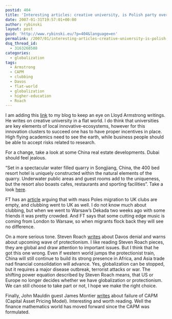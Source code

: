```yaml
---
postid: 404
title: 'Interesting articles: creative university, is Polish party over, CAPM failure and more.'
date: 2007-01-31T19:57:01+00:00
author: rybinski
layout: post
guid: 'http://www.rybinski.eu/?p=404&language=en'
permalink: /2007/01/interesting-articles-creative-university-is-polish-party-over-capm-failure-and-more/
dsq_thread_id:
  - 3163268588
categories:
  - globalization
tags:
  - Armstrong
  - CAPM
  - clubbing
  - Davos
  - flat-world
  - globalization
  - higher-education
  - Roach
---
```

I am adding this [link](http://www.changinghighereducation.com/2007/01/the_creative_un.html) to my blog to keep an eye on Lloyd Armstrong writings. He writes on creative university in a flat world. I do think that universities are key elements of local innovative-ecosystems, however for this innovation clusters to succeed one has to have proper incentives in place. High flying academics need to see the earth, while business people should be able to accept risks related to research.

For a change, take a look at some China real estate developments. Dubai should feel jealous. 

“Set in a spectacular water filled quarry in Songjiang, China, the 400 bed resort hotel is uniquely constructed within the natural elements of the quarry. Underwater public areas and guest rooms add to the uniqueness, but the resort also boasts cafes, restaurants and sporting facilities”. Take a look [here](http://www.sciy.org/blog/_archives/2007/1/15/2652750.html).

FT has an [article](http://www.ft.com/cms/s/432b5cfa-b007-11db-94ab-0000779e2340.html) arguing that with mass Poles migration to UK clubs are empty, and clubbing went to UK as well. I do not know much about clubbing, but when we went to Warsaw’s Dekada two weeks ago with some friends it was pretty crowded. And FT says that some cutting edge music is coming from London to Warsaw, so when migrants flock back they will see no difference.

<!--more-->

On a more serious tone. Steven Roach [writes](http://www.morganstanley.com/views/gef/archive/2007/20070130-Tue.html#anchor4318) about Davos denial and warns about upcoming wave of protectionism. I like reading Steven Roach pieces, they are global and draw attention to important issues. But I think that he got this one wrong. Even if western world jumps the protectionist train, China will still continue to build its strong presence in Africa, and Asia trade nad financial consolidation will advance. Yes, globalization can be stopped, but it requires a major disease outbreak, terrorist attacks or war. The shifting power equation described by Steven Roach means, that US or Europe no longer decides whether we have globalization or protectionism. We can still choose to take part or not, I hope we make the right choice.

Finally, John Mauldin guest James Montier [writes](http://www.investorsinsight.com/otb_va_print.aspx?EditionID=461) about failure of CAPM (Capital Asset Pricing Model). Interesting and worth reading. Well the finance mathematics world has moved forward since the CAPM was formulated.
